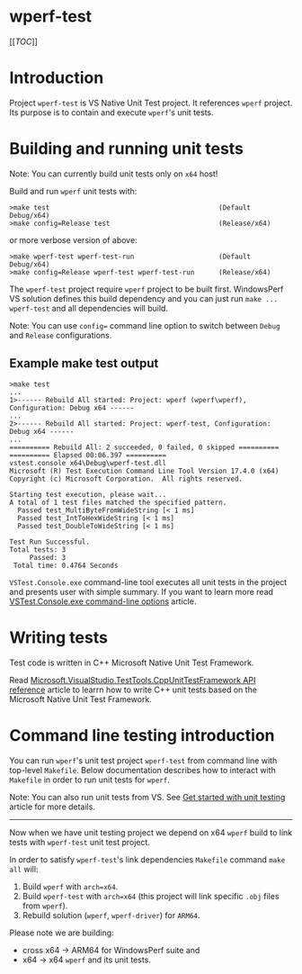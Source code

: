 # wperf-test

[[_TOC_]]

# Introduction

Project `wperf-test` is VS Native Unit Test project. It references `wperf` project. Its purpose is to contain and execute `wperf`'s unit tests.

# Building and running unit tests

Note: You can currently build unit tests only on `x64` host!

Build and run `wperf` unit tests with:
```
>make test                                          (Default Debug/x64)
>make config=Release test                           (Release/x64)
```

or more verbose version of above:

```
>make wperf-test wperf-test-run                     (Default Debug/x64)
>make config=Release wperf-test wperf-test-run      (Release/x64)
```

The `wperf-test` project require `wperf` project to be built first. WindowsPerf VS solution defines this build dependency and you can just run `make ... wperf-test` and all dependencies will build.

Note: You can use `config=` command line option to switch between `Debug` and `Release` configurations.

## Example make test output

```
>make test
...
1>------ Rebuild All started: Project: wperf (wperf\wperf), Configuration: Debug x64 ------
...
2>------ Rebuild All started: Project: wperf-test, Configuration: Debug x64 ------
...
========== Rebuild All: 2 succeeded, 0 failed, 0 skipped ==========
========== Elapsed 00:06.397 ==========
vstest.console x64\Debug\wperf-test.dll
Microsoft (R) Test Execution Command Line Tool Version 17.4.0 (x64)
Copyright (c) Microsoft Corporation.  All rights reserved.

Starting test execution, please wait...
A total of 1 test files matched the specified pattern.
  Passed test_MultiByteFromWideString [< 1 ms]
  Passed test_IntToHexWideString [< 1 ms]
  Passed test_DoubleToWideString [< 1 ms]

Test Run Successful.
Total tests: 3
     Passed: 3
 Total time: 0.4764 Seconds
```

`VSTest.Console.exe` command-line tool executes all unit tests in the project and presents user with simple summary. If you want to learn more read [VSTest.Console.exe command-line options](https://learn.microsoft.com/en-us/visualstudio/test/vstest-console-options?view=vs-2022) article.

# Writing tests

Test code is written in C++ Microsoft Native Unit Test Framework.

Read [Microsoft.VisualStudio.TestTools.CppUnitTestFramework API reference](https://learn.microsoft.com/en-us/visualstudio/test/microsoft-visualstudio-testtools-cppunittestframework-api-reference?view=vs-2022) article to learrn how to write C++ unit tests based on the Microsoft Native Unit Test Framework.

# Command line testing introduction

You can run `wperf`'s unit test project `wperf-test` from command line with top-level `Makefile`. Below documentation describes how to interact with `Makefile` in order to run unit tests for `wperf`.

Note: You can also run unit tests from VS. See [Get started with unit testing](https://learn.microsoft.com/en-us/visualstudio/test/getting-started-with-unit-testing?view=vs-2022&tabs=cpp%2Cmsunittest#run-unit-tests) article for more details.

---

Now when we have unit testing project we depend on x64 `wperf` build to link tests with `wperf-test` unit test project.

In order to satisfy `wperf-test`'s link dependencies `Makefile` command `make all` will:

1. Build `wperf` with `arch=x64`.
2. Build `wperf-test` with `arch=x64` (this project will link specific `.obj` files from `wperf`).
3. Rebuild solution (`wperf`, `wperf-driver`) for `ARM64`.

Please note we are building:

* cross x64 -> ARM64 for WindowsPerf suite and
* x64 -> x64 `wperf` and its unit tests.
